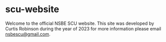 # scu-website
Welcome to the official NSBE SCU website. This site was developed by Curtis Robinson during the year of 2023 for more information please email nsbescu@gmail.com. 